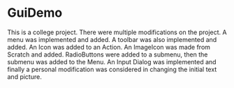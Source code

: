 # GuiDemo
This is a college project. There were multiple modifications on the project. A menu was implemented and added. A toolbar was also implemented and added. An Icon was added to an Action. An ImageIcon was made from Scratch and added. RadioButtons were added to a submenu, then the submenu was added to the Menu. An Input Dialog was implemented and finally a personal modification was considered in changing the initial text and picture.
